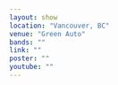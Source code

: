 ```yaml
---
layout: show
location: "Vancouver, BC"
venue: "Green Auto"
bands: ""
link: ""
poster: ""
youtube: ""
---
```



